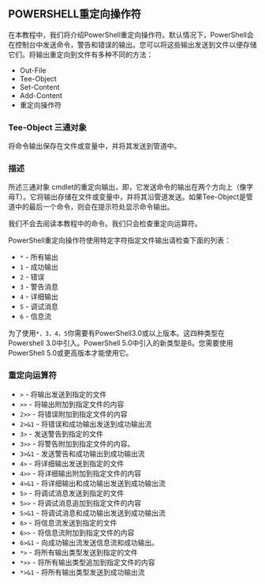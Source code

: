 ## POWERSHELL重定向操作符

在本教程中，我们将介绍PowerShell重定向操作符。默认情况下，PowerShell会在控制台中发送命令，警告和错误的输出。您可以将这些输出发送到文件以便存储它们。将输出重定向到文件有多种不同的方法：

*   Out-File
*   Tee-Object
*   Set-Content
*   Add-Content
*   重定向操作符

### Tee-Object  三通对象
将命令输出保存在文件或变量中，并将其发送到管道中。
### 描述
所述三通对象 cmdlet的重定向输出，即，它发送命令的输出在两个方向上（像字母T）。它将输出存储在文件或变量中，并将其沿管道发送。如果Tee-Object是管道中的最后一个命令，则会在提示符处显示命令输出。

我们不会去阅读本教程中的命令。我们只会检查重定向运算符。

PowerShell重定向操作符使用特定字符指定文件输出请检查下面的列表：

*   `*` - 所有输出
*   `1` - 成功输出
*   `2` - 错误
*   `3` - 警告消息
*   `4` - 详细输出
*   `5` - 调试消息
*   `6` - 信息流

为了使用`*，3，4，5`你需要有PowerShell3.0或以上版本。这四种类型在Powershell 3.0中引入。PowerShell 5.0中引入的新类型是6。您需要使用PowerShell 5.0或更高版本才能使用它。

### 重定向运算符

*   `>`  -      将输出发送到指定的文件
*   `>>` -      将输出附加到指定文件的内容
*   `2>>` -     将错误附加到指定文件的内容
*   `2>&1` -    将错误和成功输出发送到成功输出流
*   `3>` -      发送警告到指定的文件
*   `3>>` -     将警告附加到指定文件的内容。
*   `3>&1` -    发送警告和成功输出到成功输出流
*   `4>` -      将详细输出发送到指定的文件
*   `4>>` -     将详细输出附加到指定文件的内容
*   `4>&1` -    将详细输出和成功输出发送到成功输出流
*   `5>` -      将调试消息发送到指定的文件
*   `5>>` -     将调试消息追加到指定文件的内容
*   `5>&1` -    将调试消息和成功输出发送到成功输出流
*   `6>` -      将信息流发送到指定的文件
*   `6>>` -     将信息流附加到指定文件的内容
*   `6>&1` -    向成功输出流发送信息流和成功输出。
*   `*>` -      将所有输出类型发送到指定的文件
*   `*>>` -     将所有输出类型追加到指定文件的内容
*   `*>&1` -    将所有输出类型发送到成功输出流